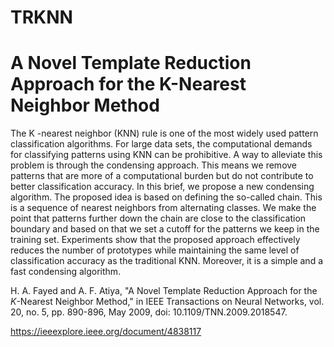# TRKNN
# A Novel Template Reduction Approach for the K-Nearest Neighbor Method
The K -nearest neighbor (KNN) rule is one of the most widely used pattern classification algorithms. For large data sets, the computational demands for classifying patterns using KNN can be prohibitive. A way to alleviate this problem is through the condensing approach. This means we remove patterns that are more of a computational burden but do not contribute to better classification accuracy. In this brief, we propose a new condensing algorithm. The proposed idea is based on defining the so-called chain. This is a sequence of nearest neighbors from alternating classes. We make the point that patterns further down the chain are close to the classification boundary and based on that we set a cutoff for the patterns we keep in the training set. Experiments show that the proposed approach effectively reduces the number of prototypes while maintaining the same level of classification accuracy as the traditional KNN. Moreover, it is a simple and a fast condensing algorithm.

H. A. Fayed and A. F. Atiya, "A Novel Template Reduction Approach for the $K$-Nearest Neighbor Method," in IEEE Transactions on Neural Networks, vol. 20, no. 5, pp. 890-896, May 2009, doi: 10.1109/TNN.2009.2018547.

https://ieeexplore.ieee.org/document/4838117

